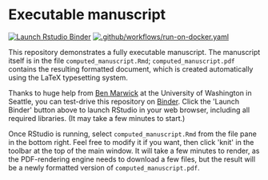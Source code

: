 # Executable manuscript

<!-- badges: start -->

[![Launch Rstudio Binder](http://mybinder.org/badge_logo.svg)](https://mybinder.org/v2/gh/jperkel/computed_manuscript/main?urlpath=rstudio) [![.github/workflows/run-on-docker.yaml](https://github.com/benmarwick/computed_manuscript/actions/workflows/knit-in-docker.yml/badge.svg)](https://github.com/benmarwick/computed_manuscript/actions/workflows/knit-in-docker.yml)

<!-- badges: end -->

This repository demonstrates a fully executable manuscript. The manuscript itself is in the file `computed_manuscript.Rmd`; `computed_manuscript.pdf` contains the resulting formatted document, which is created automatically using the LaTeX typesetting system.

Thanks to huge help from [Ben Marwick](https://twitter.com/benmarwick) at the University of Washington in Seattle, you can test-drive this repository on [Binder](https://mybinder.org/). Click the 'Launch Binder' button above to launch RStudio in your web browser, including all required libraries. (It may take a few minutes to start.)

Once RStudio is running, select `computed_manuscript.Rmd` from the file pane in the bottom right. Feel free to modify it if you want, then click 'knit' in the toolbar at the top of the main window. It will take a few minutes to render, as the PDF-rendering engine needs to download a few files, but the result will be a newly formatted version of `computed_manuscript.pdf`.
